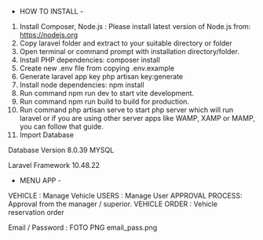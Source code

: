-   HOW TO INSTALL -

1. Install Composer, Node.js : Please install latest version of Node.js from: https://nodejs.org
2. Copy laravel folder and extract to your suitable directory or folder
3. Open terminal or command prompt with installation directory/folder.
4. Install PHP dependencies: composer install
5. Create new .env file from copying .env.example
6. Generate laravel app key php artisan key:generate
7. Install node dependencies: npm install
8. Run command npm run dev to start vite development.
9. Run command npm run build to build for production.
10. Run command php artisan serve to start php server which will run laravel or if you are using other server apps like WAMP, XAMP or MAMP, you can follow that guide.
11. Import Database

Database Version 8.0.39 MYSQL

Laravel Framework 10.48.22

-   MENU APP -

VEHICLE : Manage Vehicle
USERS : Manage User
APPROVAL PROCESS: Approval from the manager / superior.
VEHICLE ORDER : Vehicle reservation order

Email / Password : FOTO PNG email_pass.png
